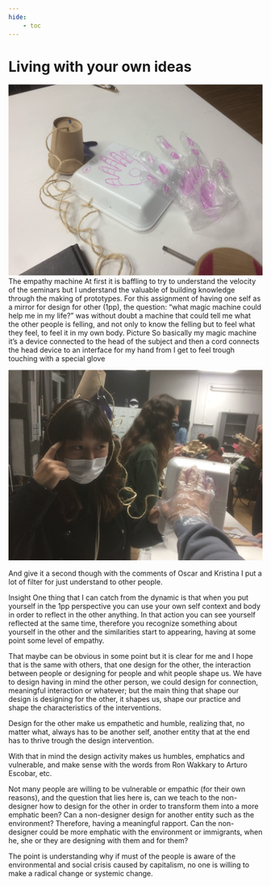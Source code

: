 ```yaml
---
hide:
    - toc
---
```


# Living with your own ideas

![](../images/magic-machine-1.png)
The empathy machine
At first it is baffling to try to understand the velocity of the seminars but I understand the valuable of building knowledge through the making of prototypes.
For this assignment of having one self as a mirror for design for other (1pp), the question: “what magic machine could help me in my life?” was without doubt a machine that could tell me what the other people is felling, and not only to know the felling but to feel what they feel, to feel it in my own body.
Picture
So basically my magic machine it’s a device connected to the head of the subject and then a cord connects the head device to an interface for my hand from I get to feel trough touching with a special glove

![](../images/magic-machine-2.png)


And give it a second though with the comments of Oscar and Kristina I put a lot of filter for just understand to other people.


Insight
One thing that I can catch from the dynamic is that when you put yourself in the 1pp perspective you can use your own self context and body in order to reflect in the other anything.  In that action you can see yourself reflected at the same time, therefore you recognize something about yourself in the other and the similarities start to appearing, having at some point some level of empathy.

That maybe can be obvious in some point but it is clear for me and I hope that is the same with others, that one design for the other, the interaction between people or designing for people and whit people shape us. We have to design having in mind the other person, we could design for connection, meaningful interaction or whatever; but the main thing that shape our design is designing for the other, it shapes us, shape our practice and shape the characteristics of the interventions.

Design for the other make us empathetic and humble, realizing that, no matter what, always has to be another self, another entity that at the end has to thrive trough the design intervention.

With that in mind the design activity makes us humbles, emphatics and vulnerable, and make sense with the words from Ron Wakkary to Arturo Escobar, etc.

Not many people are willing to be vulnerable or empathic (for their own reasons), and the question that lies here is, can we teach to the non-designer how to design for the other in order to transform them into a more emphatic been? Can a non-designer design for another entity such as the environment? Therefore, having a meaningful rapport.
Can the non-designer could be more emphatic with the environment or immigrants, when he, she or they are designing with them and for them?

The point is understanding why if must of the people is aware of the environmental and social crisis caused by capitalism, no one is willing to make a radical change or systemic change.
